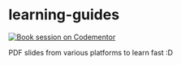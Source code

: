 # learning-guides

[![Book session on Codementor](https://cdn.codementor.io/badges/book_session_github.svg)](https://www.codementor.io/manojpandey?utm_source=github&utm_medium=button&utm_term=manojpandey&utm_campaign=github)

PDF slides from various platforms to learn fast :D

